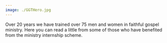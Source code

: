 ```yaml
---
image: ./GGTHero.jpg
---
```

Over 20 years we have trained over 75 men and women in faithful gospel ministry. Here you can read a little from some of those who have benefited from the ministry internship scheme.